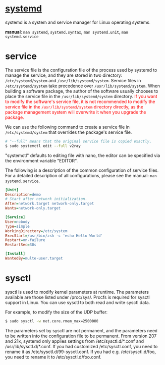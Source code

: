 # [systemd](https://en.wikipedia.org/wiki/Systemd)

systemd is a system and service manager for Linux operating systems.

**manual**: `man systemd`,  `systemd.syntax`, `man systemd.unit`, `man systemd.service`

# service

The service file is the configuration file of the process used by systemd to manage the service, and they are stored in two directory: `/etc/systemd/system` and `/usr/lib/systemd/system`. Service files in `/etc/systemd/system` take precedence over `/usr/lib/systemd/system`. When building a software package, the author of the software usually chooses to place the service file in the `/usr/lib/systemd/system` directory. <font color="red">If you want to modify the software's service file, it is not recommended to modify the service file in the `/usr/lib/systemd/system` directory directly, as the package management system will overwrite it when you upgrade the package.</font>

We can use the following command to create a service file in `/etc/systemd/system` that overrides the package's service file.

```bash
# "--full" means that the original service file is copied exactly.
$ sudo systemctl edit --full v2ray
```

"systemctl" defaults to editing file with nano, the editor can be specified via the environment variable "EDITOR".

The following is a description of the common configuration of service files. For a detailed description of all configurations, please see the manual: `man systemd.service`.

```ini
[Unit]
Description=demo
# Start after network initialization.
After=network.target network-only.target
Wants=network-only.target

[Service]
User=nobody
Type=simple
WorkingDirectory=/etc/system
ExecStart=/usr/bin/zsh -c 'echo Hello World'
Restart=on-failure
RestartSec=30s

[Install]
WantedBy=multe-user.target
```

# sysctl

sysctl  is  used  to  modify kernel parameters at runtime.  The parameters available are those listed under /proc/sys/.  Procfs is required for sysctl support in Linux. You can use sysctl to both read and write sysctl data.

For example, to modify the size of the UDP buffer:

```bash
$ sudo sysctl -w net.core.rmem_max=2500000
```

The parameters set by sysctl are not permanent, and the parameters need to be written into the configuration file to be permanent. From version 207 and 21x, systemd only applies settings from /etc/sysctl.d/\*.conf and /usr/lib/sysctl.d/\*.conf. If you had customized /etc/sysctl.conf, you need to rename it as /etc/sysctl.d/99-sysctl.conf. If you had e.g. /etc/sysctl.d/foo, you need to rename it to /etc/sysctl.d/foo.conf.
